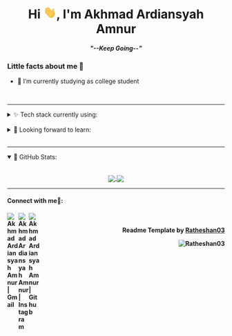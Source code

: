 <h1 align="center">Hi <img src="https://raw.githubusercontent.com/ABSphreak/ABSphreak/master/gifs/Hi.gif" width="30px">, I'm Akhmad Ardiansyah Amnur</h1>
<p align="center">
  <b><i align="center">"--Keep Going--"</i></b>
</p>

<h3>Little facts about me 👤</h3>

- 🔭 I’m currently studying as college student
<br>

---

<details>
<summary>
  ✨ Tech stack currently using:
</summary>
   <br>
<code><a href="https://laravel.com/" target="_blank"><img height="30" src="https://www.vectorlogo.zone/logos/laravel/laravel-icon.svg"></a></code>
<code><a href="https://www.python.org/" target="_blank"><img height="30" src="https://www.vectorlogo.zone/logos/python/python-icon.svg"></a></code>
<code><a href="https://pytorch.org/" target="_blank"><img height="30" src="https://www.vectorlogo.zone/logos/tensorflow/tensorflow-icon.svg"></a></code>
<code><a href="https://www.oracle.com/java/" target="_blank"><img height="30" src="https://www.vectorlogo.zone/logos/java/java-icon.svg"></a></code>
<code><a href="https://www.oracle.com/java/" target="_blank"><img height="30" src="https://www.vectorlogo.zone/logos/typescriptlang/typescriptlang-icon.svg"></a></code>
<code><a href="https://www.javascript.com/" target="_blank"><img height="30" src="https://raw.githubusercontent.com/devicons/devicon/master/icons/javascript/javascript-plain.svg"></a></code>
<code><a href="https://www.w3schools.com/html/" target="_blank"><img height="30" src="https://www.vectorlogo.zone/logos/w3_html5/w3_html5-icon.svg"></a></code>
<code><a href="https://www.w3schools.com/css/" target="_blank"><img height="30" src="https://raw.githubusercontent.com/devicons/devicon/master/icons/css3/css3-original.svg"></a></code>
<code><a href="https://git-scm.com/" target="_blank"><img height="30" src="https://www.vectorlogo.zone/logos/git-scm/git-scm-icon.svg"></a></code>

  
</details>
<br>

<details>
<summary>
  🌱 Looking forward to learn:
</summary>
   <br>
<code><a href="https://cloud.google.com/" target="_blank"><img height="30" src="https://www.vectorlogo.zone/logos/google_cloud/google_cloud-icon.svg"></a></code></code>
</details>
<br>

---

<details open="">
<summary>
 📔 GitHub Stats:
</summary>
<br>
<p align="center">
  <a href="https://github.com/akhmad-ardi">
    <img align="center"  height="175px" src="https://github-readme-stats.vercel.app/api?username=akhmad-ardi&show_icons=true&hide_border=true&title_color=94b4a4&amp&icon_color=FFFFFF&amp&text_color=FFFFFF&amp&bg_color=000000&count_private=true&include_all_commits=true"/>
  </a>
  <a href="https://github.com/akhmad-ardi">
    <img align="center" height="175px"  src="https://github-readme-stats.vercel.app/api/top-langs/?username=akhmad-ardi&text_color=FFFFFF&bg_color=000000&title_color=94b4a4&langs_count=15&layout=compact&hide_border=true" />
  </a>
</p>
</details>

---

<h4> Connect with me🤝: <h4>
  </hr>
  <a href="mailto:akhmad.ardi1711@gmail.com">
    <img align="left" alt="Akhmad Ardiansyah Amnur | Gmail" width="26px" src="https://www.vectorlogo.zone/logos/gmail/gmail-icon.svg" />
  </a>
  <a href="https://www.instagram.com/ardi.17__/">
    <img align="left" alt="Akhmad Ardiansyah Amnur | Instagram" width="24px" src="https://www.vectorlogo.zone/logos/instagram/instagram-icon.svg" />
  </a>
  </a>
   <a href="https://github.com/akhmad-ardi">
    <img align="left" alt="Akhmad Ardiansyah Amnur | Github" width="26px" src="https://www.vectorlogo.zone/logos/github/github-tile.svg" />
  </a>
  <br>
  
<p align="right" > Readme Template by <a href="https://github.com/Ratheshan03">Ratheshan03</a></p>
<p align="right" > <img src="https://komarev.com/ghpvc/?username=akhmad-ardi1711&label=Profile%20views&color=0e75b6&style=flat" alt="Ratheshan03" /> </p>
<!---
akhmad-ardi/akhmad-ardi is a ✨ special ✨ repository because its `README.md` (this file) appears on your GitHub profile.
You can click the Preview link to take a look at your changes.
--->
